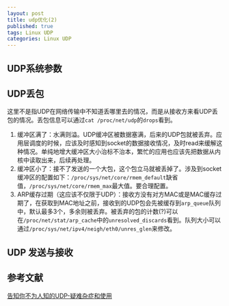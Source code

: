 ```yaml
---
layout: post
title: udp优化(2)
published: true
tags: Linux UDP 
categories: Linux UDP
---
```


## UDP系统参数

## UDP丢包

这里不是指UDP在网络传输中不知道丢哪里去的情况，而是从接收方来看UDP丢包的情况。丢包信息可以通过`cat /proc/net/udp`的`drops`看到。

1. 缓冲区满了：水满则溢。UDP缓冲区被数据塞满，后来的UDP包就被丢弃。应用层调度的时候，应该及时感知到socket的数据接收情况，及时read来缓解这种情况。单纯地增大缓冲区大小治标不治本，繁忙的应用也应该先把数据从内核中读取出来，后续再处理。
2. 缓冲区小了：接不了发送的一个大包，这个包立马就被丢掉了。涉及到socket缓冲区的配置如下：`/proc/sys/net/core/rmem_default`缺省值，`/proc/sys/net/core/rmem_max`最大值。要合理配置。
3. ARP缓存过期（这应该不仅限于UDP）：接收方没有对方MAC或是MAC缓存过期了，在获取到MAC地址之前，接收到的UDP包会先被缓存到`arp_queue`队列中，默认最多3个，多余则被丢弃。被丢弃的包的计数(?)可以在`/proc/net/stat/arp_cache`中的`unresolved_discards`看到。队列大小可以通过`/proc/sys/net/ipv4/neigh/eth0/unres_glen`来修改。

## UDP 发送与接收



## 参考文献

[告知你不为人知的UDP-疑难杂症和使用](https://zhuanlan.zhihu.com/p/25622691)